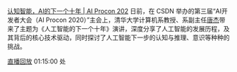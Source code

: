 [认知智能，AI的下一个十年 | AI Procon 202](https://blog.csdn.net/dQCFKyQDXYm3F8rB0/article/details/107478196)
日前，在 CSDN 举办的第三届“AI开发者大会（AI Procon 2020）”主会上，清华大学计算机系教授、系副主任[唐杰](http://keg.cs.tsinghua.edu.cn/jietang/)带来了主题为《人工智能的下一个十年》演讲，深度分享了人工智能的发展历程，及其背后的核心技术驱动，同时探讨了人工智能下一步的认知与推理、意识等种种的挑战。

[直播回放](https://live.csdn.net/room/t4rmvzwj33w/Rfki0jSu) 01:15:00 处

